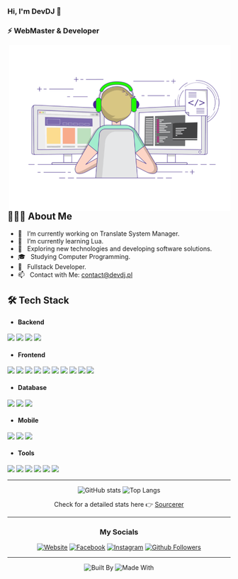 ### Hi, I'm DevDJ 👋
### ⚡ WebMaster & Developer

<img align="right" alt="GIF" src="https://raw.githubusercontent.com/DevDJpl/DevDJpl/master/programmer.gif" width="500"/>

## 👨🏻‍💻 About Me

- 🔭 &nbsp; I’m currently working on Translate System Manager.
- 🌱 &nbsp; I’m currently learning Lua.
- 🤔 &nbsp; Exploring new technologies and developing software solutions.
- 🎓 &nbsp; Studying Computer Programming.
- 💼 &nbsp; Fullstack Developer.
- 📫 &nbsp; Contact with Me: contact@devdj.pl

## 🛠 Tech Stack

<div>

- <h4>Backend</h4>

<img src="https://img.shields.io/badge/-PHP-0079fe?style=flat&logo=PHP&logoColor=white">
<img src="https://img.shields.io/badge/-Node.js-3C873A?style=flat&logo=Node.js&logoColor=white">
<img src="https://img.shields.io/badge/-Express.js-787878?style=flat&logo=Express.js&logoColor=white">
<img src="https://img.shields.io/badge/-Progressive Web Apps-5A0FC8?style=flat">

- <h4>Frontend</h4>

<img src="https://img.shields.io/badge/-HTML5-E34F26?style=flat&logo=html5&logoColor=white">
<img src="https://img.shields.io/badge/-CSS3-1572B6?style=flat&logo=css3&logoColor=white">
<img src="https://img.shields.io/badge/-Sass-cc6699?style=flat&logo=sass&logoColor=ffffff">
<img src="https://img.shields.io/badge/-Bootstrap-563D7C?style=flat&logo=bootstrap&logoColor=white">
<img src="https://img.shields.io/badge/-JavaScript-eed718?style=flat&logo=javascript&logoColor=ffffff">
<img src="https://img.shields.io/badge/-TypeScript-007acc?style=flat&logo=typescript&logoColor=ffffff">
<img src="https://img.shields.io/badge/-React-000000?style=flat&logo=React&logoColor=00c8ff">
<img src="https://img.shields.io/badge/-Next.js-000000?style=flat&logo=Next.js&logoColor=ffffff">
<img src="https://img.shields.io/badge/-Nuxt-171719?style=flat&logo=Nuxt.js&logoColor=01db82">
<img src="https://img.shields.io/badge/-Vue-333333?style=flat&logo=Vue.js">

- <h4>Database</h4>

<img src="https://img.shields.io/badge/-MySQL-F29111?style=flat&logo=mysql&logoColor=FFFFFF">
<img src="https://img.shields.io/badge/-MongoDB-4DB33D?style=flat&logo=mongodb&logoColor=FFFFFF">
<img src="https://img.shields.io/badge/-Firebase-FFA611?style=flat&logo=firebase&logoColor=FFFFFF">

- <h4>Mobile</h4>

<img src="https://img.shields.io/badge/-Android-32de84.svg?logo=Android&logoColor=white">
<img src="https://img.shields.io/badge/-iOS-black.svg">
<img src="https://img.shields.io/badge/Flutter-02569B?logo=flutter&logoColor=white">
  
- <h4>Tools</h4>

<img src="https://img.shields.io/badge/-Git-F1502F?style=flat&logo=git&logoColor=FFFFFF">
<img src="https://img.shields.io/badge/-Github-000000?style=flat&logo=github&logoColor=FFFFFF">
<img src="https://img.shields.io/badge/-VS%20Code-007ACC?style=flat&logo=visual%20studio%20code&logoColor=white">
<img src="https://img.shields.io/badge/-Atom-a7dc96?style=flat&logo=atom&logoColor=white">
<img src="https://img.shields.io/badge/-Google%20Cloud%20Platform-4285F4?style=flat&logo=google%20cloud&logoColor=white">
<img src="https://img.shields.io/badge/-Cloudflare-F38020?style=flat&logo=Cloudflare&logoColor=white">

</div>  

---

<div align="center">

![GitHub stats](https://github-readme-stats.vercel.app/api?username=DevDJpl&show_icons=true&hide_border=true)
![Top Langs](https://github-readme-stats.vercel.app/api/top-langs/?username=DevDJpl&layout=compact&hide_border=true)

Check for a detailed stats here :point_right: [Sourcerer](https://sourcerer.io/DevDJpl)

</div>

---

<div align="center">

### My Socials

[![Website](https://img.shields.io/badge/Website-black.svg)](https://devdj.pl)
[![Facebook](https://img.shields.io/badge/Facebook-1877F2?logo=facebook&logoColor=white)](https://www.facebook.com/DevDJpl)
[![Instagram](https://img.shields.io/badge/Instagram-E4405F?logo=instagram&logoColor=white)](https://www.instagram.com/DevDJpl)
[![Github Followers](https://img.shields.io/github/followers/DevDJpl.svg?style=social&label=Follow&maxAge=2592000)](https://github.com/DevDJpl?tab=followers)

---

![Built By](https://img.shields.io/badge/Built%20by-Developers%20</>-e36d25)
![Made With](https://img.shields.io/badge/Made%20With-♥️-ff0000)

</div>

<!--
**DevDJpl/DevDJpl** is a ✨ _special_ ✨ repository because its `README.md` (this file) appears on your GitHub profile.

Here are some ideas to get you started:

- 🔭 I’m currently working on ...
- 🌱 I’m currently learning ...
- 👯 I’m looking to collaborate on ...
- 🤔 I’m looking for help with ...
- 💬 Ask me about ...
- 📫 How to reach me: ...
- 😄 Pronouns: ...
- ⚡ Fun fact: ...
-->
